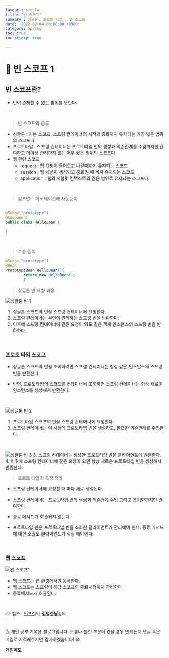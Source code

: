 ```yaml
---
layout : single
title: "빈 스코프"
summary : 싱글톤, 프로토 타입 , 웹 스코프
date: '2022-02-04 00:00:00 +0900'
category: Spring
toc: true
toc_sticky: true

---
```


# 📌 빈 스코프 1

## 빈 스코프란?

- 빈이 존재할 수 있는 범위를 뜻한다.

<br>


> 빈 스코프의 종류

- 싱글톤 : 기본 스코프, 스프링 컨테이너의 시작과 종료까지 유지되는 가장 넓은 범위의 스코프다.
- 프로토타입 : 스프링 컨테이너는 프로토타입 빈의 생성과 의존관계를 주입까지만 관여하고 더이상 관리하지 않는 매우 짧은 범위의 스코프다
- 웹 관련 스코프
    - request : 웹 요청이 들어오고 나갈때까지 유지되는 스코프
    - session : 웹 세션이 생성되고 종료될 때 까지 유지되는 스코프
    - application : 웹의 서블릿 컨텍스트와 같은 범위로 유지되는 스코프다.

<br>

> 컴포넌트 어노테이션에 자동등록

```java

@Scope("prototype")
@Component
public class HelloBean {

}
```

<br>

> 수동 등록

```java
@Scope("prototype")
@Bean
PrototypeBean HelloBean(){
        return new HelloBean();
        }
```

>싱글톤 빈 요청 과정

![싱글톤 빈 1](https://user-images.githubusercontent.com/52389219/152459278-834e3cbe-9ea6-4723-81a6-967dd73e7b52.PNG)

1. 싱글톤 스코프의 빈을 스프링 컨테이너에 요청한다.
2. 스프링 컨테이너는 본인이 관리하는 스프링 빈을 반환한다.
3. 이후에 스프링 컨테이너에 같은 요청이 와도 같은 객체 인스턴스의 스프링 빈을 반환한다.

<br>

### 프로토 타입 스코프

- 싱글톤 스코프의 빈을 조회하려면 스프링 컨테이너는 항상 같은 인스턴스의 스프링 빈을 반환한다.


- 반면, 프로토타입의 스코프를 컨테이너에 조회하면 스프링 컨테이너는 항상 새로운 인스턴스를 생성해서 반환한다.

<br>

![싱글톤 빈 2](https://user-images.githubusercontent.com/52389219/152459277-efa5eb60-1e34-43c2-8148-27181031173d.PNG)

1. 프로토타입 스코프의 빈을 스프링 컨테이너에 요청한다.
2. 스프링 컨테이너는 이 시점에 프로토타입 빈을 생성하고, 필요한 의존관계를 주입한다.

<br>

![싱글톤 빈 3](https://user-images.githubusercontent.com/52389219/152459272-e1c015a8-3857-4182-a5b8-f920941e795e.PNG)
3. 스프링 컨테이너는 생성한 프로토타입 빈을 클라이언트에 반환한다.
4. 이후에 스프링 컨테이너에 같은 요청이 오면 항상 새로운 프로토타입 빈을 생성해서 반환한다.




> 프로토 타입의 특징 정리
- 스프링 컨테이너에 요청할 때 마다 새로 생성된다.

- 스프링 컨테이너는 프로토타입 빈의 생성과 의존관계 주입 그리고 초기화까지만 관여한다.


- 종료 메서드가 호출되지 않는다.


- 프로토타입 빈은 프로토타입 빈을 조회한 클라이언트가 관리해야 한다. 종료 메서드에 대한 호출도
  클라이언트가 직접 해야한다.

<br>


### 웹 스코프


![웹 스코프1](https://user-images.githubusercontent.com/52389219/152460583-8b2c0fd0-e257-4ce5-99f9-df4f65c95d26.PNG)

- 웹 스코프는 웹 환경에서만 동작한다.
- 웹 스코프는 스프링이 해당 스코프의 종료시점까지 관리한다.
- 종료메서드가 호출된다.

<br>




👉 참조 : [인프런](https://www.inflearn.com/)의 **김영한님**강의


<br>
🌜 개인 공부 기록용 블로그입니다. 오류나 틀린 부분이 있을 경우 
언제든지 댓글 혹은 메일로 지적해주시면 감사하겠습니다! 😄

<br>

**개인메모**

